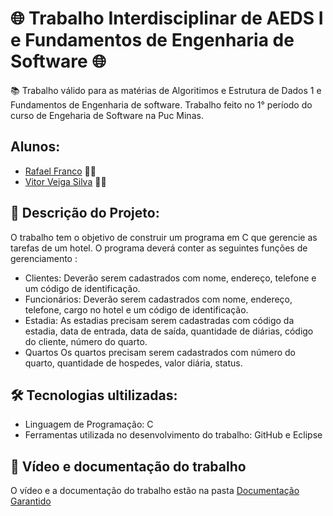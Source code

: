 # 🌐 Trabalho Interdisciplinar de AEDS I e Fundamentos de Engenharia de Software 🌐
📚 Trabalho válido para as matérias de Algoritimos e Estrutura de Dados 1 e Fundamentos de Engenharia de software. Trabalho feito no 1° período do curso de Engeharia de Software na Puc Minas.


## Alunos:
- [Rafael Franco](https://github.com/RafaelFFranco) 🧑‍💻
- [Vitor Veiga Silva](https://github.com/vitorveigas) 🧑‍💻

## 📄 Descrição do Projeto:
O trabalho tem o objetivo de construir um programa em C que gerencie as tarefas de um hotel. O programa deverá conter as seguintes funções de gerenciamento :
- Clientes:
  Deverão serem cadastrados com nome, endereço, telefone e um código de identificação.
- Funcionários:
  Deverão serem cadastrados com nome, endereço, telefone, cargo no hotel e um código de identificação.
- Estadia:
  As estadias precisam serem cadastradas com código da estadia, data de entrada, data de saída, quantidade de diárias, código do
cliente, número do quarto.
- Quartos
  Os quartos precisam serem cadastrados com número do quarto, quantidade de hospedes, valor diária, status.

## 🛠️ Tecnologias ultilizadas:

- Linguagem de Programação: C
- Ferramentas utilizada no desenvolvimento do trabalho: GitHub e Eclipse

## 🎥 Vídeo e documentação do trabalho

O vídeo e a documentação do trabalho estão na pasta [Documentação Garantido](https://github.com/vitorveigas/Trabalho-Interdisciplinar-de-AEDS-I-e-FUNDAMENTOS-DE-ENGENHARIA-DE-SOFTWARE/tree/main/Documenta%C3%A7%C3%A3o%20Hotel%20Descanso%20Garantido)
